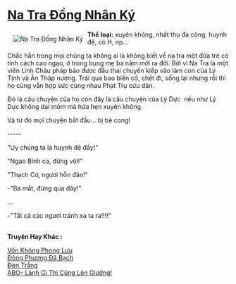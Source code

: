 <a href="https://utruyen.com/na-tra-dong-nhan-ky/19050/" title="Na Tra Đồng Nhân Ký"><h1>Na Tra Đồng Nhân Ký</h1></a><div style="display:table"><img align="right" style="float: left; padding: 10px;" src="https://utruyen.com/images/story/200x260/na-tra-dong-nhan-ky.jpg" alt="Na Tra Đồng Nhân Ký"><b>Thể loại:</b> xuyên không, nhất thụ đa công, huynh đệ, có H, np...<p></p>Chắc hẳn trong mọi chúng ta không ai là không biết về na tra một đứa trẻ có tính cách cao ngạo, ở trong bụng mẹ ba năm mới ra đời. Bởi vì Na Tra là một viên Linh Châu pháp bảo được đầu thai chuyển kiếp vào làm con của Lý Tịnh và Ân Thập nương. Trãi qua bao biến cố, chết đi, sống lại nhưng rồi thì họ cũng vẫn hợp sức cùng nhau Phạt Trụ cứu dân.<p></p>Đó là câu chuyện của họ còn đây là câu chuyện của Lý Dực  nếu như Lý Dực không dại mồm mà hứa hẹn xuyên không.<p></p>Và từ đó mọi chuyện bắt đầu... bị bẻ cong!<p></p>-----<p></p>"Uy chúng ta là huynh đệ đấy!"<p></p>"Ngao Bính ca, đừng vội!"<p></p>"Thạch Cơ, ngươi hỗn đãn!"<p></p>-"Ba mắt, đừng qua đây!"<p></p>...<p></p>-"Tất cả các ngươi tránh xa ta ra!!!!"</div><p><br><b>Truyện Hay Khác :</b></p><a href="https://utruyen.com/von-khong-phong-luu/19003/" alt="Vốn Không Phong Lưu">Vốn Không Phong Lưu</a><br/><a href="https://dammyh.wordpress.com/2019/11/07/dong-phuong-da-bach/" alt="Đông Phương Đã Bạch">Đông Phương Đã Bạch</a><br/><a href="https://github.com/quanluxury/truyenhot/tree/master/truyenhay/2664/" alt="Đen Trắng">Đen Trắng</a><br/><a href="https://github.com/quanluxury/truyenhot/tree/master/truyenhay/19407/" alt="ABO- Lãnh Gì Thì Cũng Lên Giường!">ABO- Lãnh Gì Thì Cũng Lên Giường!</a><br/>